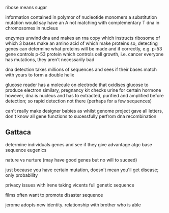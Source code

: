 <!-- SPDX-License-Identifier: zlib-acknowledgement -->

ribose means sugar

information contained in polymor of nucleotide monomers
a substitution mutation would say have an A not matching with complementary T
dna in chromosomes in nucleus

enzymes unwind dna and makes an rna copy which instructs ribosome of which 3 bases make an amino acid of which make proteins
so, detecting genes can determine what proteins will be made and if correctly, e.g. p-53 gene controls p-53 protein which controls cell growth, i.e. cancer
everyone has mutations, they aren't necessarily bad

dna detection takes millions of sequences and sees if their bases match with yours to form a double helix 

glucose reader has a molecule on electrode that oxidises glucose to produce electron
similary, pregnancy kit checks urine for certain hormone
however, dna is nucleus and has to extracted, purified and amplified before detection; so rapid detection not there (perhaps for a few sequences)

can't really make designer babies as whilst genome project gave all letters, don't know all gene functions to sucessfully perfrom dna recombination

## Gattaca
determine individuals genes and see if they give advantage
atgc base sequence
eugenics

nature vs nurture (may have good genes but no will to suceed)

just because you have certain mutation, doesn't mean you'll get disease; only probability

privacy issues with irene taking vicents full genetic sequence

films often want to promote disaster sequence

jerome adopts new identity. relationship with brother who is able
